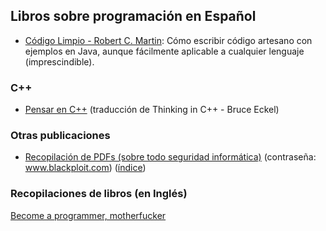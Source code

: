 ## Libros sobre programación en Español

- [Código Limpio - Robert C. Martin](https://mega.nz/#!TVdRBLQA!asnHPJAbM9mTQ1asFKXT4gEg84iCff76ZQSP3Ad92lE.zip): Cómo escribir código artesano con ejemplos en Java, aunque fácilmente aplicable a cualquier lenguaje (imprescindible).

### C++
- [Pensar en C++](http://arco.esi.uclm.es/~dvilla/pensar_en_C++/pensar_en_cpp-vol1.pdf) (traducción de Thinking in C++ - Bruce Eckel)

### Otras publicaciones
- [Recopilación de PDFs (sobre todo seguridad informática)](https://mega.nz/#!9ddGUKCZ!Rb-ZL1Dl5nKnqAVyKhFBwG6p-j1LCJx5oltRXZybc-M.zip) (contraseña: www.blackploit.com) ([índice](https://www.blackploit.com/2013/07/recopilacion-de-pdfs-sobre-seguridad.html))

### Recopilaciones de libros (en Inglés)
[Become a programmer, motherfucker](http://programming-motherfucker.com/become.html)
